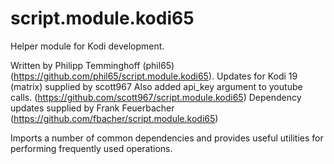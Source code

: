 # script.module.kodi65
Helper module for Kodi development.

Written by Philipp Temminghoff (phil65) (https://github.com/phil65/script.module.kodi65).
Updates for Kodi 19 (matrix) supplied by scott967
Also added api_key argument to youtube calls.
(https://github.com/scott967/script.module.kodi65)
Dependency updates supplied by Frank Feuerbacher
(https://github.com/fbacher/script.module.kodi65)

Imports a number of common dependencies and provides useful utilities for performing
frequently used operations.
